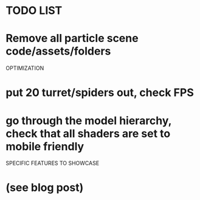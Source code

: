 
TODO LIST
=====================================

# Remove all particle scene code/assets/folders


OPTIMIZATION
# put 20 turret/spiders out, check FPS
# go through the model hierarchy, check that all shaders are set to mobile friendly



SPECIFIC FEATURES TO SHOWCASE
# (see blog post)
